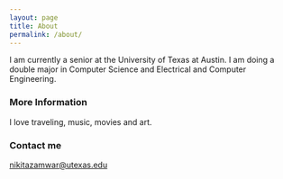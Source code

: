 ```yaml
---
layout: page
title: About
permalink: /about/
---
```


I am currently a senior at the University of Texas at Austin. I am doing a double major in Computer Science and Electrical and Computer Engineering.

### More Information

I love traveling, music, movies and art.  

### Contact me

[nikitazamwar@utexas.edu](mailto:nikitazamwar@utexas.edu)

